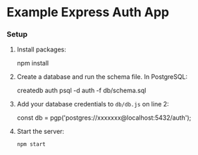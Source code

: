 # Example Express Auth App

### Setup

1. Install packages:

    npm install

1. Create a database and run the schema file. In PostgreSQL:

    createdb auth
    psql -d auth -f db/schema.sql

1. Add your database credentials to `db/db.js` on line 2:

    const db = pgp('postgres://xxxxxxx@localhost:5432/auth');

1. Start the server:

    `npm start`
